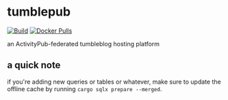# tumblepub

[![Build](https://github.com/sand-head/tumblepub/actions/workflows/build.yml/badge.svg)](https://github.com/sand-head/tumblepub/actions/workflows/build.yml)
[![Docker Pulls](https://img.shields.io/docker/pulls/sandhead/tumblepub)](https://hub.docker.com/r/sandhead/tumblepub)

an ActivityPub-federated tumbleblog hosting platform

## a quick note

if you're adding new queries or tables or whatever, make sure to update the offline cache by running `cargo sqlx prepare --merged`.
